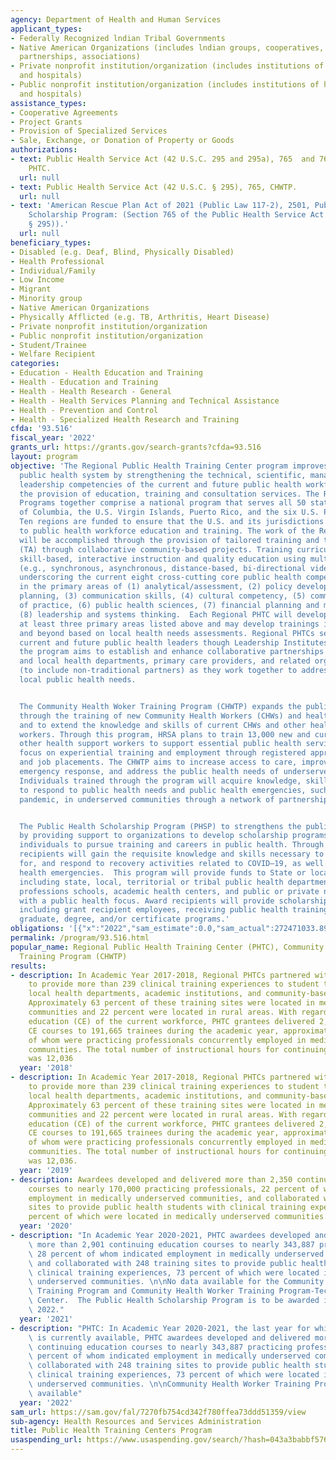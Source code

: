 ```yaml
---
agency: Department of Health and Human Services
applicant_types:
- Federally Recognized lndian Tribal Governments
- Native American Organizations (includes lndian groups, cooperatives, corporations,
  partnerships, associations)
- Private nonprofit institution/organization (includes institutions of higher education
  and hospitals)
- Public nonprofit institution/organization (includes institutions of higher education
  and hospitals)
assistance_types:
- Cooperative Agreements
- Project Grants
- Provision of Specialized Services
- Sale, Exchange, or Donation of Property or Goods
authorizations:
- text: Public Health Service Act (42 U.S.C. 295 and 295a), 765  and 766, Regional
    PHTC.
  url: null
- text: Public Health Service Act (42 U.S.C. § 295), 765, CHWTP.
  url: null
- text: 'American Rescue Plan Act of 2021 (Public Law 117-2), 2501, Public Health
    Scholarship Program: (Section 765 of the Public Health Service Act (42 U.S.C.
    § 295)).'
  url: null
beneficiary_types:
- Disabled (e.g. Deaf, Blind, Physically Disabled)
- Health Professional
- Individual/Family
- Low Income
- Migrant
- Minority group
- Native American Organizations
- Physically Afflicted (e.g. TB, Arthritis, Heart Disease)
- Private nonprofit institution/organization
- Public nonprofit institution/organization
- Student/Trainee
- Welfare Recipient
categories:
- Education - Health Education and Training
- Health - Education and Training
- Health - Health Research - General
- Health - Health Services Planning and Technical Assistance
- Health - Prevention and Control
- Health - Specialized Health Research and Training
cfda: '93.516'
fiscal_year: '2022'
grants_url: https://grants.gov/search-grants?cfda=93.516
layout: program
objective: 'The Regional Public Health Training Center program improves the Nation''s
  public health system by strengthening the technical, scientific, managerial and
  leadership competencies of the current and future public health workforce through
  the provision of education, training and consultation services. The Regional PHTC
  Programs together comprise a national program that serves all 50 states, the District
  of Columbia, the U.S. Virgin Islands, Puerto Rico, and the six U.S. Pacific Jurisdictions.
  Ten regions are funded to ensure that the U.S. and its jurisdictions all have access
  to public health workforce education and training. The work of the Regional PHTCs
  will be accomplished through the provision of tailored training and technical assistance
  (TA) through collaborative community-based projects. Training curricula will provide
  skill-based, interactive instruction and quality education using multiple modalities
  (e.g., synchronous, asynchronous, distance-based, bi-directional video, and in-person),
  underscoring the current eight cross-cutting core public health competency domains
  in the primary areas of (1) analytical/assessment, (2) policy development/ program
  planning, (3) communication skills, (4) cultural competency, (5) community dimension
  of practice, (6) public health sciences, (7) financial planning and management and,
  (8) leadership and systems thinking.  Each Regional PHTC will develop training in
  at least three primary areas listed above and may develop trainings in the sub competencies
  and beyond based on local health needs assessments. Regional PHTCs seek to develop
  current and future public health leaders though Leadership Institutes. Moreover,
  the program aims to establish and enhance collaborative partnerships among state
  and local health departments, primary care providers, and related organizations
  (to include non-traditional partners) as they work together to address critical
  local public health needs.


  The Community Health Woker Training Program (CHWTP) expands the public health workforce
  through the training of new Community Health Workers (CHWs) and health support workers
  and to extend the knowledge and skills of current CHWs and other health support
  workers. Through this program, HRSA plans to train 13,000 new and current CHWs and
  other health support workers to support essential public health services and to
  focus on experiential training and employment through registered apprenticeships
  and job placements. The CHWTP aims to increase access to care, improve public health
  emergency response, and address the public health needs of underserved communities.
  Individuals trained through the program will acquire knowledge, skills, and expertise
  to respond to public health needs and public health emergencies, such as the COVID-19
  pandemic, in underserved communities through a network of partnerships.


  The Public Health Scholarship Program (PHSP) to strengthens the public health workforce
  by providing support to organizations to develop scholarship programs that incentivize
  individuals to pursue training and careers in public health. Through the PHSP, scholarship
  recipients will gain the requisite knowledge and skills necessary to prevent, prepare
  for, and respond to recovery activities related to COVID–19, as well as other public
  health emergencies.  This program will provide funds to State or local governments,
  including state, local, territorial or tribal public health departments, health
  professions schools, academic health centers, and public or private nonprofit entities
  with a public health focus. Award recipients will provide scholarships to individuals,
  including grant recipient employees, receiving public health training in professional,
  graduate, degree, and/or certificate programs.'
obligations: '[{"x":"2022","sam_estimate":0.0,"sam_actual":272471033.89,"usa_spending_actual":266267198.0},{"x":"2023","sam_estimate":12349240.0,"sam_actual":0.0,"usa_spending_actual":2953529.0},{"x":"2024","sam_estimate":9100000.0,"sam_actual":0.0,"usa_spending_actual":-2743709.11}]'
permalink: /program/93.516.html
popular_name: Regional Public Health Training Center (PHTC), Community Health Worker
  Training Program (CHWTP)
results:
- description: In Academic Year 2017-2018, Regional PHTCs partnered with 190 sites
    to provide more than 239 clinical training experiences to student trainees (e.g.,
    local health departments, academic institutions, and community-based organizations).
    Approximately 63 percent of these training sites were located in medically underserved
    communities and 22 percent were located in rural areas. With regard to the continuing
    education (CE) of the current workforce, PHTC grantees delivered 2,462 unique
    CE courses to 191,665 trainees during the academic year, approximately 28 percent
    of whom were practicing professionals concurrently employed in medically underserved
    communities. The total number of instructional hours for continuing education
    was 12,036
  year: '2018'
- description: In Academic Year 2017-2018, Regional PHTCs partnered with 190 sites
    to provide more than 239 clinical training experiences to student trainees (e.g.,
    local health departments, academic institutions, and community-based organizations).
    Approximately 63 percent of these training sites were located in medically underserved
    communities and 22 percent were located in rural areas. With regard to the continuing
    education (CE) of the current workforce, PHTC grantees delivered 2,462 unique
    CE courses to 191,665 trainees during the academic year, approximately 28 percent
    of whom were practicing professionals concurrently employed in medically underserved
    communities. The total number of instructional hours for continuing education
    was 12,036.
  year: '2019'
- description: Awardees developed and delivered more than 2,350 continuing education
    courses to nearly 170,000 practicing professionals, 22 percent of whom indicated
    employment in medically underserved communities, and collaborated with 241 training
    sites to provide public health students with clinical training experiences, 75
    percent of which were located in medically underserved communities.
  year: '2020'
- description: "In Academic Year 2020-2021, PHTC awardees developed and delivered\
    \ more than 2,901 continuing education courses to nearly 343,887 practicing professionals,\
    \ 28 percent of whom indicated employment in medically underserved communities,\
    \ and collaborated with 248 training sites to provide public health students with\
    \ clinical training experiences, 73 percent of which were located in medically\
    \ underserved communities. \n\nNo data available for the Community Health Worker\
    \ Training Program and Community Health Worker Training Program-Technical Assistance\
    \ Center.  The Public Health Scholarship Program is to be awarded in September\
    \ 2022."
  year: '2021'
- description: "PHTC: In Academic Year 2020-2021, the last year for which information\
    \ is currently available, PHTC awardees developed and delivered more than 2,901\
    \ continuing education courses to nearly 343,887 practicing professionals, 28\
    \ percent of whom indicated employment in medically underserved communities, and\
    \ collaborated with 248 training sites to provide public health students with\
    \ clinical training experiences, 73 percent of which were located in medically\
    \ underserved communities. \n\nCommunity Health Worker Training Program: No data\
    \ available"
  year: '2022'
sam_url: https://sam.gov/fal/7270fb754cd342f780ffea73ddd51359/view
sub-agency: Health Resources and Services Administration
title: Public Health Training Centers Program
usaspending_url: https://www.usaspending.gov/search/?hash=043a3babbf576b1022ac0043145c0a2c
---
```

